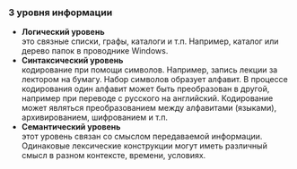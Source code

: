 ### 3 уровня информации

- **Логический уровень**<br>это связные списки, графы, каталоги и т.п. Например, каталог или дерево папок в проводнике Windows.
- **Синтаксический уровень**<br>кодирование при помощи символов. Например, запись лекции за лектором на бумагу.
Набор символов образует алфавит. В процессе кодирования один алфавит может быть преобразован в другой, например при переводе с русского на английский. Кодирование может являться преобразованием между алфавитами (языками), архивированием, шифрованием и т.п.
- **Семантический уровень**<br>этот уровень связан со смыслом передаваемой информации. Одинаковые лексические конструкции могут иметь различный смысл в разном контексте, времени, условиях.